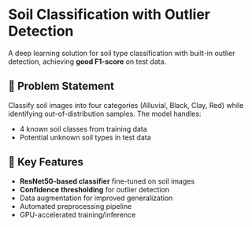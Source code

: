 # Soil Classification with Outlier Detection
A deep learning solution for soil type classification with built-in outlier detection, achieving **good F1-score** on test data.

## 📌 Problem Statement
Classify soil images into four categories (Alluvial, Black, Clay, Red) while identifying out-of-distribution samples. The model handles:
- 4 known soil classes from training data
- Potential unknown soil types in test data

## 🚀 Key Features
- **ResNet50-based classifier** fine-tuned on soil images
- **Confidence thresholding** for outlier detection
- Data augmentation for improved generalization
- Automated preprocessing pipeline
- GPU-accelerated training/inference
